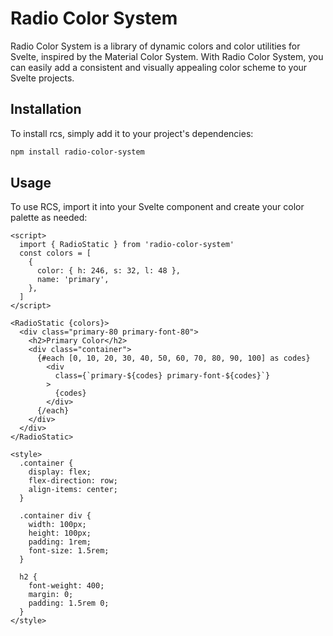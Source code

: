 # Radio Color System

Radio Color System is a library of dynamic colors and color utilities for Svelte, inspired by the Material Color System. With Radio Color System, you can easily add a consistent and visually appealing color scheme to your Svelte projects.

## Installation

To install rcs, simply add it to your project's dependencies:

```bash
npm install radio-color-system
```

## Usage

To use RCS, import it into your Svelte component and create your color palette as needed:

```svelte
<script>
  import { RadioStatic } from 'radio-color-system'
  const colors = [
    {
      color: { h: 246, s: 32, l: 48 },
      name: 'primary',
    },
  ]
</script>

<RadioStatic {colors}>
  <div class="primary-80 primary-font-80">
    <h2>Primary Color</h2>
    <div class="container">
      {#each [0, 10, 20, 30, 40, 50, 60, 70, 80, 90, 100] as codes}
        <div
          class={`primary-${codes} primary-font-${codes}`}
        >
          {codes}
        </div>
      {/each}
    </div>
  </div>
</RadioStatic>

<style>
  .container {
    display: flex;
    flex-direction: row;
    align-items: center;
  }

  .container div {
    width: 100px;
    height: 100px;
    padding: 1rem;
    font-size: 1.5rem;
  }

  h2 {
    font-weight: 400;
    margin: 0;
    padding: 1.5rem 0;
  }
</style>
```
